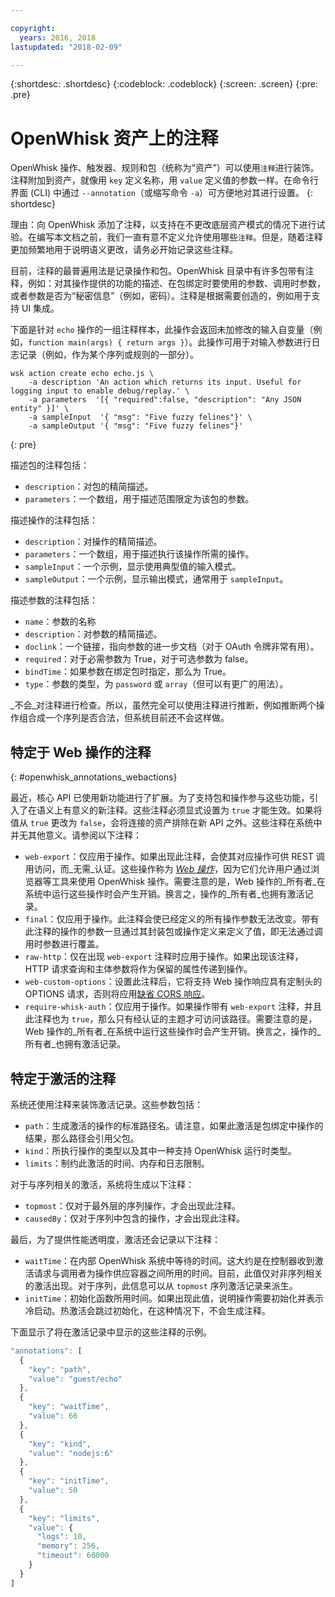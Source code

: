 ```yaml
---

copyright:
  years: 2016, 2018
lastupdated: "2018-02-09"

---
```


{:shortdesc: .shortdesc}
{:codeblock: .codeblock}
{:screen: .screen}
{:pre: .pre}

# OpenWhisk 资产上的注释

OpenWhisk 操作、触发器、规则和包（统称为“资产”）可以使用`注释`进行装饰。注释附加到资产，就像用 `key` 定义名称，用 `value` 定义值的参数一样。在命令行界面 (CLI) 中通过 `--annotation`（或缩写命令 `-a`）可方便地对其进行设置。
{: shortdesc}

理由：向 OpenWhisk 添加了注释，以支持在不更改底层资产模式的情况下进行试验。在编写本文档之前，我们一直有意不定义允许使用哪些`注释`。但是，随着注释更加频繁地用于说明语义更改，请务必开始记录这些注释。

目前，注释的最普遍用法是记录操作和包。OpenWhisk 目录中有许多包带有注释，例如：对其操作提供的功能的描述、在包绑定时要使用的参数、调用时参数，或者参数是否为“秘密信息”（例如，密码）。注释是根据需要创造的，例如用于支持 UI 集成。

下面是针对 `echo` 操作的一组注释样本，此操作会返回未加修改的输入自变量（例如，`function main(args) { return args }`）。此操作可用于对输入参数进行日志记录（例如，作为某个序列或规则的一部分）。

```
wsk action create echo echo.js \
    -a description 'An action which returns its input. Useful for logging input to enable debug/replay.' \
    -a parameters  '[{ "required":false, "description": "Any JSON entity" }]' \
    -a sampleInput  '{ "msg": "Five fuzzy felines"}' \
    -a sampleOutput '{ "msg": "Five fuzzy felines"}'
```
{: pre}

描述包的注释包括：

- `description`：对包的精简描述。
- `parameters`：一个数组，用于描述范围限定为该包的参数。

描述操作的注释包括：

- `description`：对操作的精简描述。
- `parameters`：一个数组，用于描述执行该操作所需的操作。
- `sampleInput`：一个示例，显示使用典型值的输入模式。
- `sampleOutput`：一个示例，显示输出模式，通常用于 `sampleInput`。

描述参数的注释包括：

- `name`：参数的名称
- `description`：对参数的精简描述。
- `doclink`：一个链接，指向参数的进一步文档（对于 OAuth 令牌非常有用）。
- `required`：对于必需参数为 True，对于可选参数为 false。
- `bindTime`：如果参数在绑定包时指定，那么为 True。
- `type`：参数的类型，为 `password` 或 `array`（但可以有更广的用法）。

_不会_对注释进行检查。所以，虽然完全可以使用注释进行推断，例如推断两个操作组合成一个序列是否合法，但系统目前还不会这样做。

## 特定于 Web 操作的注释
{: #openwhisk_annotations_webactions}

最近，核心 API 已使用新功能进行了扩展。为了支持包和操作参与这些功能，引入了在语义上有意义的新注释。这些注释必须显式设置为 `true` 才能生效。如果将值从 `true` 更改为 `false`，会将连接的资产排除在新 API 之外。这些注释在系统中并无其他意义。请参阅以下注释：

- `web-export`：仅应用于操作。如果出现此注释，会使其对应操作可供 REST 调用访问，而_无需_认证。这些操作称为 [_Web 操作_](openwhisk_webactions.html)，因为它们允许用户通过浏览器等工具来使用 OpenWhisk 操作。需要注意的是，Web 操作的_所有者_在系统中运行这些操作时会产生开销。换言之，操作的_所有者_也拥有激活记录。
- `final`：仅应用于操作。此注释会使已经定义的所有操作参数无法改变。带有此注释的操作的参数一旦通过其封装包或操作定义来定义了值，即无法通过调用时参数进行覆盖。
- `raw-http`：仅在出现 `web-export` 注释时应用于操作。如果出现该注释，HTTP 请求查询和主体参数将作为保留的属性传递到操作。
- `web-custom-options`：设置此注释后，它将支持 Web 操作响应具有定制头的 OPTIONS 请求，否则将应用[缺省 CORS 响应](openwhisk_webactions.html#options-requests)。
- `require-whisk-auth`：仅应用于操作。如果操作带有 `web-export` 注释，并且此注释也为 `true`，那么只有经认证的主题才可访问该路径。需要注意的是，Web 操作的_所有者_在系统中运行这些操作时会产生开销。换言之，操作的_所有者_也拥有激活记录。

## 特定于激活的注释

系统还使用注释来装饰激活记录。这些参数包括：

- `path`：生成激活的操作的标准路径名。请注意，如果此激活是包绑定中操作的结果，那么路径会引用父包。
- `kind`：所执行操作的类型以及其中一种支持 OpenWhisk 运行时类型。
- `limits`：制约此激活的时间、内存和日志限制。

对于与序列相关的激活，系统将生成以下注释：

- `topmost`：仅对于最外层的序列操作，才会出现此注释。
- `causedBy`：仅对于序列中包含的操作，才会出现此注释。

最后，为了提供性能透明度，激活还会记录以下注释：

- `waitTime`：在内部 OpenWhisk 系统中等待的时间。这大约是在控制器收到激活请求与调用者为操作供应容器之间所用的时间。目前，此值仅对非序列相关的激活出现。对于序列，此信息可以从 `topmost` 序列激活记录来派生。
- `initTime`：初始化函数所用时间。如果出现此值，说明操作需要初始化并表示冷启动。热激活会跳过初始化，在这种情况下，不会生成注释。

下面显示了将在激活记录中显示的这些注释的示例。

```javascript
"annotations": [
  {
    "key": "path",
    "value": "guest/echo"
  },
  {
    "key": "waitTime",
    "value": 66
  },
  {
    "key": "kind",
    "value": "nodejs:6"
  },
  {
    "key": "initTime",
    "value": 50
  },
  {
    "key": "limits",
    "value": {
      "logs": 10,
      "memory": 256,
      "timeout": 60000
    }
  }
]
```

